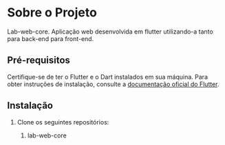 # Sobre o Projeto

Lab-web-core. Aplicação web desenvolvida em flutter utilizando-a tanto para back-end para front-end.

## Pré-requisitos

Certifique-se de ter o Flutter e o Dart instalados em sua máquina. Para obter instruções de instalação, consulte a [documentação oficial do Flutter](https://flutter.dev/docs/get-started/install).

## Instalação

1. Clone os seguintes repositórios:
    
    1. lab-web-core
